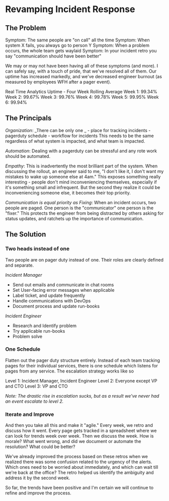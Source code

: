 # Revamping Incident Response

## The Problem 

Symptom: The same people are "on call" all the time
Symptom: When system X fails, you always go to person Y
Symptom: When a problem occurs, the whole team gets waylaid
Symptom: In your incident retro you say "communication should have been better"

We may or may not have been having all of these symptoms (and more).
I can safely say, with a touch of pride, that we've resolved all of them.
Our uptime has increased markedly, and we've decreased engineer burnout
(as measured by employees WFH after a pager event).

Real Time Analytics Uptime - Four Week Rolling Average
Week 1: 99.34%
Week 2: 99.67%
Week 3: 99.76%
Week 4: 99.78%
Week 5: 99.95%
Week 6: 99.94%

## The Principals

*Organization*: 
_There can be only one _
    - place for tracking incidents
    - pagerduty schedule
    - workflow for incidents
This needs to be the same regardless of what system is impacted, and what team is impacted.

*Automation*: Dealing with a pagerduty can be stressful and any rote work should be automated. 

*Empathy*: This is inadvertently the most brilliant part of the system. When
discussing the rollout, an engineer said to me, "I don't like it, I don't want my mistakes to 
wake up someone else at 4am." This exposes something really interesting - people don't mind
inconveniencing themselves, especially if it's something small and infrequent. But the second
they realize it could be inconveniencing someone else, it becomes their top priority.

*Communication is equal priority as Fixing*: When an incident occurs, two people are paged.
One person is the "communicator" one person is the "fixer." This protects the engineer from being distracted
by others asking for status updates, and ratchets up the importance of communication.


## The Solution
### Two heads instead of one
Two people are on pager duty instead of one.
Their roles are clearly defined and separate.

*Incident Manager*
 * Send out emails and communicate in chat rooms
 * Set User-facing error messages when applicable
 * Label ticket, and update frequently
 * Handle communications with DevOps
 * Document process and update run-books

*Incident Engineer*
 * Research and Identify problem
 * Try applicable run-books
 * Problem solve

### One Schedule
Flatten out the pager duty structure entirely. Instead of each team tracking pages for their individual services,
there is one schedule which listens for pages from any service. The escalation strategy works like so

Level 1: Incident Manager, Incident Engineer
Level 2: Everyone except VP and CTO
Level 3: VP and CTO

_Note: The drastic rise in escalation sucks, but as a result we've never had an event escalate to level 2._


### Iterate and Improve
And then you take all this and make it "agile." Every week, we retro and discuss how it went.
Every page gets tracked in a spreadsheet where we can look for trends week over week.
Then we discuss the week. How is morale? What went wrong, and did we document or automate the resolution?
What could be better?

We've already improved the process based on these retros when we realized there was 
some confusion related to the urgency of the alerts. Which ones need to be worried about immediately,
and which can wait till we're back at the office? The retro helped us identify the ambiguity and address it by the second week.

So far, the trends have been positive and I'm certain we will continue to refine and improve the process.



